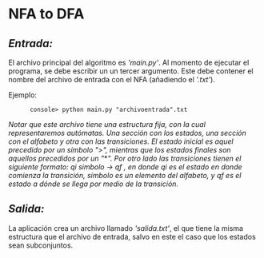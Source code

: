 # NFA to DFA

## *Entrada:*
El archivo principal del algoritmo es *'main.py'*. Al momento de ejecutar el programa, se debe escribir un un tercer argumento. Este debe contener el nombre del archivo de entrada con el NFA (añadiendo el *'.txt'*). 

Ejemplo:

          console> python main.py "archivoentrada".txt

*Notar que este archivo tiene una estructura fija, con la cual representaremos autómatas. Una sección con los estados, una sección con el alfabeto y otra con las transiciones. El estado inicial es aquel precedido por un símbolo ">", mientras que los estados finales son aquellos precedidos por un "***". Por otro lado las transiciones tienen el siguiente formato: qi simbolo -> qf , en donde qi es el estado en donde comienza la transición, símbolo es un elemento del alfabeto, y qf es el estado a dónde se llega por medio de la transición.*

## *Salida:*

 La aplicación crea un archivo llamado *'salida.txt'*, el que tiene la misma estructura que el archivo de entrada, salvo en este el caso que los estados sean subconjuntos. 

